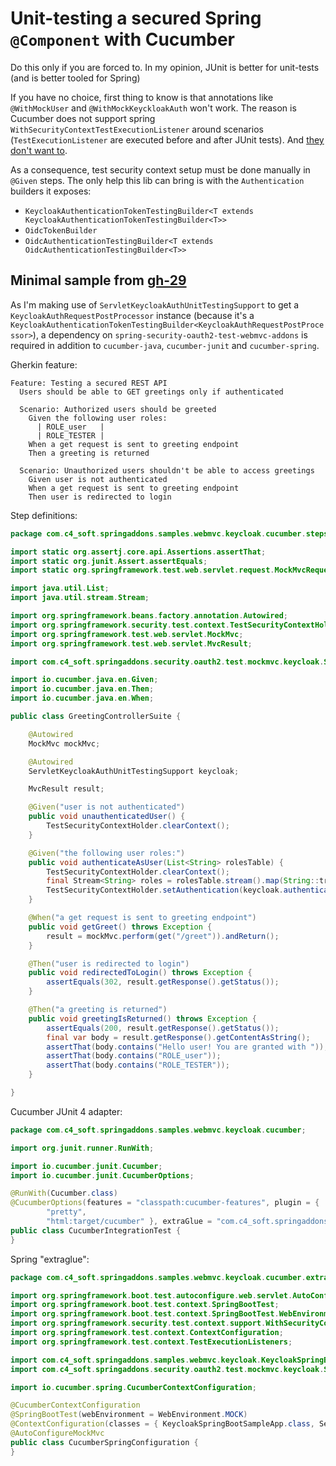 # Unit-testing a secured Spring `@Component` with Cucumber

Do this only if you are forced to. In my opinion, JUnit is better for unit-tests (and is better tooled for Spring)

If you have no choice, first thing to know is that annotations like `@WithMockUser` and `@WithMockKeyckloakAuth` won't work.
The reason is Cucumber does not support spring `WithSecurityContextTestExecutionListener` around scenarios (`TestExecutionListener` are executed before and after JUnit tests). And [they don't want to](https://github.com/cucumber/cucumber-jvm/issues/2408).

As a consequence, test security context setup must be done manually in `@Given` steps. The only help this lib can bring is with the `Authentication` builders it exposes:
- `KeycloakAuthenticationTokenTestingBuilder<T extends KeycloakAuthenticationTokenTestingBuilder<T>>`
- `OidcTokenBuilder`
- `OidcAuthenticationTestingBuilder<T extends OidcAuthenticationTestingBuilder<T>>`

## Minimal sample from [gh-29](https://github.com/ch4mpy/spring-addons/issues/29)

As I'm making use of `ServletKeycloakAuthUnitTestingSupport` to get a `KeycloakAuthRequestPostProcessor` instance (because it's a `KeycloakAuthenticationTokenTestingBuilder<KeycloakAuthRequestPostProcessor>`), a dependency on `spring-security-oauth2-test-webmvc-addons` is required in addition to `cucumber-java`, `cucumber-junit` and `cucumber-spring`.

Gherkin feature:
```
Feature: Testing a secured REST API
  Users should be able to GET greetings only if authenticated

  Scenario: Authorized users should be greeted
    Given the following user roles:
      | ROLE_user   |
      | ROLE_TESTER |
    When a get request is sent to greeting endpoint
    Then a greeting is returned

  Scenario: Unauthorized users shouldn't be able to access greetings
    Given user is not authenticated
    When a get request is sent to greeting endpoint
    Then user is redirected to login
```

Step definitions:
``` java
package com.c4_soft.springaddons.samples.webmvc.keycloak.cucumber.steps;

import static org.assertj.core.api.Assertions.assertThat;
import static org.junit.Assert.assertEquals;
import static org.springframework.test.web.servlet.request.MockMvcRequestBuilders.get;

import java.util.List;
import java.util.stream.Stream;

import org.springframework.beans.factory.annotation.Autowired;
import org.springframework.security.test.context.TestSecurityContextHolder;
import org.springframework.test.web.servlet.MockMvc;
import org.springframework.test.web.servlet.MvcResult;

import com.c4_soft.springaddons.security.oauth2.test.mockmvc.keycloak.ServletKeycloakAuthUnitTestingSupport;

import io.cucumber.java.en.Given;
import io.cucumber.java.en.Then;
import io.cucumber.java.en.When;

public class GreetingControllerSuite {

	@Autowired
	MockMvc mockMvc;

	@Autowired
	ServletKeycloakAuthUnitTestingSupport keycloak;

	MvcResult result;

	@Given("user is not authenticated")
	public void unauthenticatedUser() {
		TestSecurityContextHolder.clearContext();
	}

	@Given("the following user roles:")
	public void authenticateAsUser(List<String> rolesTable) {
		TestSecurityContextHolder.clearContext();
		final Stream<String> roles = rolesTable.stream().map(String::trim);
		TestSecurityContextHolder.setAuthentication(keycloak.authentication().authorities(roles).build());
	}

	@When("a get request is sent to greeting endpoint")
	public void getGreet() throws Exception {
		result = mockMvc.perform(get("/greet")).andReturn();
	}

	@Then("user is redirected to login")
	public void redirectedToLogin() throws Exception {
		assertEquals(302, result.getResponse().getStatus());
	}

	@Then("a greeting is returned")
	public void greetingIsReturned() throws Exception {
		assertEquals(200, result.getResponse().getStatus());
		final var body = result.getResponse().getContentAsString();
		assertThat(body.contains("Hello user! You are granted with "));
		assertThat(body.contains("ROLE_user"));
		assertThat(body.contains("ROLE_TESTER"));
	}

}
```

Cucumber JUnit 4 adapter:
``` java
package com.c4_soft.springaddons.samples.webmvc.keycloak.cucumber;

import org.junit.runner.RunWith;

import io.cucumber.junit.Cucumber;
import io.cucumber.junit.CucumberOptions;

@RunWith(Cucumber.class)
@CucumberOptions(features = "classpath:cucumber-features", plugin = {
		"pretty",
		"html:target/cucumber" }, extraGlue = "com.c4_soft.springaddons.samples.webmvc.keycloak.cucumber.extraglue")
public class CucumberIntegrationTest {
}
```

Spring "extraglue":
``` java
package com.c4_soft.springaddons.samples.webmvc.keycloak.cucumber.extraglue;

import org.springframework.boot.test.autoconfigure.web.servlet.AutoConfigureMockMvc;
import org.springframework.boot.test.context.SpringBootTest;
import org.springframework.boot.test.context.SpringBootTest.WebEnvironment;
import org.springframework.security.test.context.support.WithSecurityContextTestExecutionListener;
import org.springframework.test.context.ContextConfiguration;
import org.springframework.test.context.TestExecutionListeners;

import com.c4_soft.springaddons.samples.webmvc.keycloak.KeycloakSpringBootSampleApp;
import com.c4_soft.springaddons.security.oauth2.test.mockmvc.keycloak.ServletKeycloakAuthUnitTestingSupport;

import io.cucumber.spring.CucumberContextConfiguration;

@CucumberContextConfiguration
@SpringBootTest(webEnvironment = WebEnvironment.MOCK)
@ContextConfiguration(classes = { KeycloakSpringBootSampleApp.class, ServletKeycloakAuthUnitTestingSupport.class })
@AutoConfigureMockMvc
public class CucumberSpringConfiguration {
}
```
